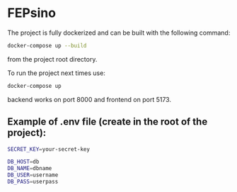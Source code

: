 # FEPsino

The project is fully dockerized and can be built with the following command:
```bash
docker-compose up --build
```

from the project root directory.

To run the project next times use:
```bash
docker-compose up
```

backend works on port 8000 and frontend on port 5173.


## Example of .env file (create in the root of the project):

```bash
SECRET_KEY=your-secret-key

DB_HOST=db
DB_NAME=dbname
DB_USER=username
DB_PASS=userpass
```

